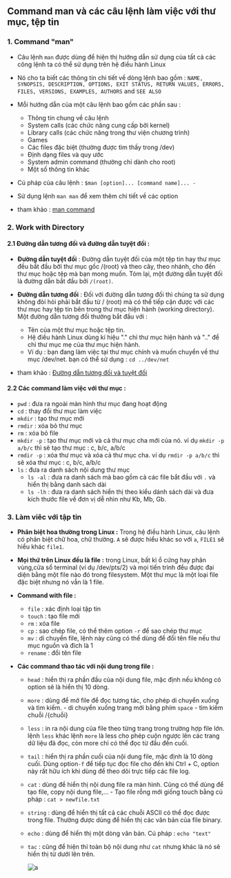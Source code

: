 ﻿## Command man và các câu lệnh làm việc với thư mục, tệp tin
### 1. Command "man"
- Câu lệnh `man`  được dùng để hiện thị hướng dẫn sử dụng của tất cả các công lệnh ta có thể sử dụng trên hệ điều hành Linux
- Nó cho ta biết các thông tin chi tiết về dòng lệnh bao gồm : `NAME, SYNOPSIS, DESCRIPTION, OPTIONS, EXIT STATUS, RETURN VALUES, ERRORS, FILES, VERSIONS, EXAMPLES, AUTHORS` and `SEE ALSO`
- Mỗi hướng dẫn của một câu lệnh bao gồm các phần sau :

	- Thông tin chung về câu lệnh
	- System calls (các chức năng cung cấp bởi kernel)
	- Library calls (các chức năng trong thư viện chương trình)
	- Games
	- Các files đặc biệt (thường được tìm thấy trong /dev)
	- Định dạng files và quy ước
	- System admin command (thường chỉ dành cho root)
	- Một số thông tin khác

- Cú pháp của câu lệnh : `$man [option]... [command name]...
-`
- Sử dụng lệnh `man man` để xem thêm chi tiết về các option
- tham khảo : [man command](https://www.geeksforgeeks.org/man-command-in-linux-with-examples/)

### 2. Work with Directory
#### 2.1 Đường dẫn tương đối và đường dẫn tuyệt đối :
- **Đường dẫn tuyệt đối** : Đường dẫn tuyệt đối của một tệp tin hay thư mục đều bắt đầu bởi thư mục gốc /(root) và theo cây, theo nhánh, cho đến thư mục hoặc tệp mà bạn mong muốn. Tóm lại, một đường dẫn tuyệt đối là đường dẫn bắt đầu bởi `/(root)`.
- **Đường dẫn tương đối** : Đối với đường dẫn tương đối thì chúng ta sử dụng không đòi hỏi phải bắt đầu từ / (root) mà có thể tiếp cận được với các thư mục hay tệp tin bên trong thư mục hiện hành (working directory). Một đường dẫn tương đối thường bắt đầu với :

	-	Tên của một thư mục hoặc tệp tin.
	-	Hệ điều hành Linux dùng kí hiệu "." chỉ thư mục hiện hành và ".." để chỉ thư mục mẹ của thư mục hiện hành.
	-	Ví dụ : bạn đang làm việc tại thư mục chính và muốn chuyển về thư mục /dev/net. bạn có thể sử dụng : `cd ../dev/net`
- tham khảo : [Đường dẫn tương đối và tuyệt đối](https://blogd.net/linux/the-nao-la-duong-dan-tuong-doi-va-duong-dan-tuyet-doi-tren-linux/)
#### 2.2 Các command làm việc với thư mục :
- `pwd` : đưa ra ngoài màn hình thư mục đang hoạt động
- `cd` : thay đổi thư mục làm việc
- `mkdir` : tạo thư mục mới
- `rmdir` : xóa bỏ thư mục
- `rm` : xóa bỏ file
- `mkdir -p` : tạo thư mục mới và cả thư mục cha mới của nó. ví dụ `mkdir -p a/b/c` thì sẽ tạo thư mục : c, b/c, a/b/c
- `rmdir -p` : xóa thư mục và xóa cả thư mục cha. ví dụ `rmdir -p a/b/c` thì sẽ xóa thư mục : c, b/c, a/b/c
- `ls` : đưa ra danh sách nội dung thư mục
	-	`ls -al` : đưa ra danh sách mà bao gồm cả các file bắt đầu với `.` và hiển thị bằng danh sách dài
	-	`ls -lh` : đưa ra danh sách hiển thị theo kiểu dánh sách dài và đưa kích thước file về đơn vị dễ nhìn như Kb, Mb, Gb.

### 3. Làm viêc với tập tin
- **Phân biệt hoa thường trong Linux :** Trong hệ điều hành Linux, câu lệnh có phân biệt chữ hoa, chữ thường. `A` sẽ được hiểu khác so với `a`, `FILE1` sẽ hiểu khác `file1`.
- **Mọi thứ trên Linux đều là file :** trong Linux, bất kì ổ cứng hay phân vùng,cửa sổ terminal (ví dụ /dev/pts/2)  và mọi tiến trình đều được đại diện bằng một file nào đó trong filesystem. Một thư mục là một loại file đặc biệt nhưng nó vẫn là 1 file.
- **Command with file :**

	-	`file` : xác định loại tập tin
	-	`touch` : tạo file mới
	-	`rm` : xóa file
	-	`cp` : sao chép file, có thể thêm option `-r` để sao chép thư mục
	-	`mv` : di chuyển file, lệnh này cũng có thể dùng để đổi tên file nếu thư mục nguồn và đich là 1
	-	`rename` : đổi tên file
- **Các command thao tác với nội dung trong file :**

	- `head` : hiển thị ra phần đầu của nội dung file, mặc định nếu không có option sẽ là hiển thị 10 dòng. 
	- `more` : dùng để mở file để đọc tương tác, cho phép di chuyển xuống và tìm kiếm.
			- di chuyển xuống trang mới bằng phím `space`
			- tìm kiếm chuỗi /{chuỗi}
	- `less` : in ra nội dung của file theo từng trang trong trường hợp file lớn. lệnh `less` khác lệnh `more` là less cho phép cuộn ngược lên các trang dữ liệu đã đọc, còn more chỉ có thể đọc từ đầu đến cuối.
	- `tail` : hiển thị ra phần cuối của nội dung file, mặc định là 10 dòng cuối. Dùng option`-f` để tiếp tục đọc file cho đến khi Ctrl + C, option này rất hữu ích khi dùng để theo dõi trực tiếp các file log.
	- `cat` : dùng để hiển thị nội dung file ra màn hình. Cũng có thể dùng để tạo file, copy nội dung file,...
			- Tạo file rỗng mới giống touch bằng cú pháp : `cat > newfile.txt`
	-	`string` : dùng để hiển thị tất cả các chuỗi ASCII có thể đọc được trong file. Thường được dùng để hiển thị các văn bản của file binary.
	-	`echo` : dùng để hiển thị một dòng văn bản. Cú pháp : `echo "text"`
	-	`tac` : cũng để hiện thỉ toàn bộ nội dung như `cat` nhưng khác là nó sẽ hiển thị từ dưới lên trên.

		![a](https://i.imgur.com/YQxerd9.png)
